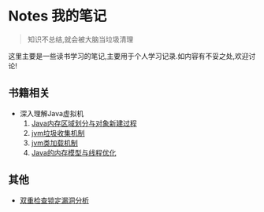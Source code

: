 # Notes 我的笔记

> 知识不总结,就会被大脑当垃圾清理                    

这里主要是一些读书学习的笔记,主要用于个人学习记录.如内容有不妥之处,欢迎讨论!

## 书籍相关

- 深入理解Java虚拟机
    1. [Java内存区域划分与对象新建过程]()
    2. [jvm垃圾收集机制]()
    3. [jvm类加载机制]()
    4. [Java的内存模型与线程优化]()


## 其他

- [双重检查锁定漏洞分析]()
